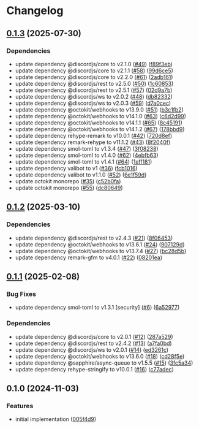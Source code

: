 # Changelog

## [0.1.3](https://github.com/mogyugyu/RepoStream/compare/v0.1.2...v0.1.3) (2025-07-30)


### Dependencies

* update dependency @discordjs/core to v2.1.0 ([#49](https://github.com/mogyugyu/RepoStream/issues/49)) ([f89f3eb](https://github.com/mogyugyu/RepoStream/commit/f89f3ebd2a392220a56356b09d365256885d99a8))
* update dependency @discordjs/core to v2.1.1 ([#58](https://github.com/mogyugyu/RepoStream/issues/58)) ([99d6ce5](https://github.com/mogyugyu/RepoStream/commit/99d6ce5be7f4aee62a882b930c0d3c53b36827fa))
* update dependency @discordjs/core to v2.2.0 ([#61](https://github.com/mogyugyu/RepoStream/issues/61)) ([2adb161](https://github.com/mogyugyu/RepoStream/commit/2adb161c7b6a9977d1e4bc7618de592cb918be51))
* update dependency @discordjs/rest to v2.5.0 ([#50](https://github.com/mogyugyu/RepoStream/issues/50)) ([1c60853](https://github.com/mogyugyu/RepoStream/commit/1c6085367b39075db2ca3208c6afd1939ccdc870))
* update dependency @discordjs/rest to v2.5.1 ([#57](https://github.com/mogyugyu/RepoStream/issues/57)) ([02d9a7b](https://github.com/mogyugyu/RepoStream/commit/02d9a7b78a1dedc73ae99919b2136e43db7dfe15))
* update dependency @discordjs/ws to v2.0.2 ([#48](https://github.com/mogyugyu/RepoStream/issues/48)) ([db82332](https://github.com/mogyugyu/RepoStream/commit/db82332424a02dc29b14a37679a1b8dc9e74ea39))
* update dependency @discordjs/ws to v2.0.3 ([#59](https://github.com/mogyugyu/RepoStream/issues/59)) ([d7a0cec](https://github.com/mogyugyu/RepoStream/commit/d7a0cecfcaf12488185876ebd4878608e63287d5))
* update dependency @octokit/webhooks to v13.9.0 ([#51](https://github.com/mogyugyu/RepoStream/issues/51)) ([b3c1fb2](https://github.com/mogyugyu/RepoStream/commit/b3c1fb20b00655aa3b6f2cfabeb34b73e74c4257))
* update dependency @octokit/webhooks to v14.1.0 ([#63](https://github.com/mogyugyu/RepoStream/issues/63)) ([c6d2d99](https://github.com/mogyugyu/RepoStream/commit/c6d2d99605082eb928a05c8119e5f7b996d572e2))
* update dependency @octokit/webhooks to v14.1.1 ([#65](https://github.com/mogyugyu/RepoStream/issues/65)) ([8c45191](https://github.com/mogyugyu/RepoStream/commit/8c45191a9cd88d81262268999df9dd5af86d3fbe))
* update dependency @octokit/webhooks to v14.1.2 ([#67](https://github.com/mogyugyu/RepoStream/issues/67)) ([178bbd9](https://github.com/mogyugyu/RepoStream/commit/178bbd99eb71fd40e340075cd5b3c067ae4b58ab))
* update dependency rehype-remark to v10.0.1 ([#42](https://github.com/mogyugyu/RepoStream/issues/42)) ([720d8ef](https://github.com/mogyugyu/RepoStream/commit/720d8effd1f96bdb66d56c1dc857613624b1d789))
* update dependency remark-rehype to v11.1.2 ([#43](https://github.com/mogyugyu/RepoStream/issues/43)) ([8f2040f](https://github.com/mogyugyu/RepoStream/commit/8f2040fb29a7ff477872a6de012706207863b483))
* update dependency smol-toml to v1.3.4 ([#47](https://github.com/mogyugyu/RepoStream/issues/47)) ([3f08238](https://github.com/mogyugyu/RepoStream/commit/3f08238122225590fbd1467013909b7f239c4235))
* update dependency smol-toml to v1.4.0 ([#62](https://github.com/mogyugyu/RepoStream/issues/62)) ([4ebfb63](https://github.com/mogyugyu/RepoStream/commit/4ebfb63e15eaf232ed91e40e0e607a4318f3c66f))
* update dependency smol-toml to v1.4.1 ([#64](https://github.com/mogyugyu/RepoStream/issues/64)) ([1eff181](https://github.com/mogyugyu/RepoStream/commit/1eff1813c1f16afbc518b766c1d5eb29d6ede8cb))
* update dependency valibot to v1 ([#36](https://github.com/mogyugyu/RepoStream/issues/36)) ([fcb1016](https://github.com/mogyugyu/RepoStream/commit/fcb1016efad7ffa8099c2c83eb86df9561aa226b))
* update dependency valibot to v1.1.0 ([#52](https://github.com/mogyugyu/RepoStream/issues/52)) ([6e1f59d](https://github.com/mogyugyu/RepoStream/commit/6e1f59d84e473d522967477caaac0b59c1038a1e))
* update octokit monorepo ([#35](https://github.com/mogyugyu/RepoStream/issues/35)) ([c52b0fa](https://github.com/mogyugyu/RepoStream/commit/c52b0fa5b035bff742e3c318adb66f0108aa207f))
* update octokit monorepo ([#55](https://github.com/mogyugyu/RepoStream/issues/55)) ([dc80649](https://github.com/mogyugyu/RepoStream/commit/dc806494769bce0990528798c7f4d87b104746a3))

## [0.1.2](https://github.com/mogyugyu/RepoStream/compare/v0.1.1...v0.1.2) (2025-03-10)


### Dependencies

* update dependency @discordjs/rest to v2.4.3 ([#21](https://github.com/mogyugyu/RepoStream/issues/21)) ([8f06453](https://github.com/mogyugyu/RepoStream/commit/8f0645361efa5d0efa6f145150d29e3f5a29db58))
* update dependency @octokit/webhooks to v13.6.1 ([#24](https://github.com/mogyugyu/RepoStream/issues/24)) ([907129d](https://github.com/mogyugyu/RepoStream/commit/907129dece0289a305c146952d9c2e19c519dd51))
* update dependency @octokit/webhooks to v13.7.4 ([#27](https://github.com/mogyugyu/RepoStream/issues/27)) ([bc28d5b](https://github.com/mogyugyu/RepoStream/commit/bc28d5b480b50c9e36217666fda4ecc0b6a25915))
* update dependency remark-gfm to v4.0.1 ([#22](https://github.com/mogyugyu/RepoStream/issues/22)) ([08201ea](https://github.com/mogyugyu/RepoStream/commit/08201eaf3730ae8920bc450704f1aae7e20de9da))

## [0.1.1](https://github.com/mogyugyu/RepoStream/compare/v0.1.0...v0.1.1) (2025-02-08)


### Bug Fixes

* update dependency smol-toml to v1.3.1 [security] ([#6](https://github.com/mogyugyu/RepoStream/issues/6)) ([6a52977](https://github.com/mogyugyu/RepoStream/commit/6a529773d8d8b98273846a046711a50d243f67c3))


### Dependencies

* update dependency @discordjs/core to v2.0.1 ([#12](https://github.com/mogyugyu/RepoStream/issues/12)) ([287a529](https://github.com/mogyugyu/RepoStream/commit/287a529de2381127f391275d4f317205dcbf33c5))
* update dependency @discordjs/rest to v2.4.2 ([#13](https://github.com/mogyugyu/RepoStream/issues/13)) ([a7fa0bd](https://github.com/mogyugyu/RepoStream/commit/a7fa0bd25a89a45c1602e898ee36610756a1e658))
* update dependency @discordjs/ws to v2.0.1 ([#14](https://github.com/mogyugyu/RepoStream/issues/14)) ([ed3261c](https://github.com/mogyugyu/RepoStream/commit/ed3261c14d43a32418be96361fb74e5dc714168e))
* update dependency @octokit/webhooks to v13.6.0 ([#18](https://github.com/mogyugyu/RepoStream/issues/18)) ([cd28f5e](https://github.com/mogyugyu/RepoStream/commit/cd28f5ede85b40b6faebfd7a0c1890338bc3e6d1))
* update dependency @sapphire/async-queue to v1.5.5 ([#15](https://github.com/mogyugyu/RepoStream/issues/15)) ([3fc5a34](https://github.com/mogyugyu/RepoStream/commit/3fc5a34235a8a07d9298694a27a19e78e439a948))
* update dependency rehype-stringify to v10.0.1 ([#16](https://github.com/mogyugyu/RepoStream/issues/16)) ([c77adec](https://github.com/mogyugyu/RepoStream/commit/c77adecd10641521e099ef9dcf1882d6e791d724))

## 0.1.0 (2024-11-03)


### Features

* initial implementation ([005f4d9](https://github.com/mogyugyu/RepoStream/commit/005f4d9f8f3d00630f100e27c38f43b615a4c2e7))
